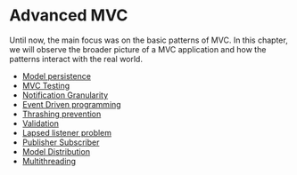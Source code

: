 # Advanced MVC

Until now, the main focus was on the basic patterns of MVC. In this chapter,
we will observe the broader picture of a MVC application and how the patterns interact
with the real world.

* [Model persistence](model_persistence.md)
* [MVC Testing](mvc_testing.md)
* [Notification Granularity](notification_granularity.md)
* [Event Driven programming](event_driven_programming.md)
* [Thrashing prevention](trashing_prevention.md)
* [Validation](validation.md)
* [Lapsed listener problem](lapsed_listener_problem.md)
* [Publisher Subscriber](publisher_subscriber.md)
* [Model Distribution](model_distribution.md)
* [Multithreading](multithreading.md)

